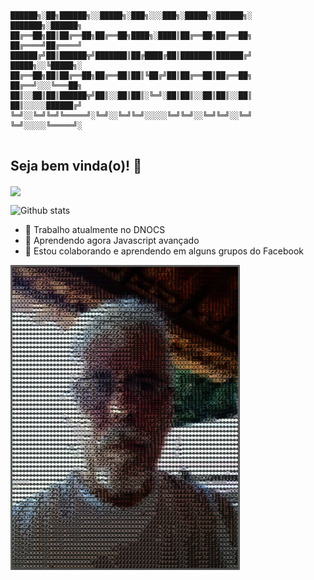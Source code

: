 ```
██████╗░██╗██████╗░░█████╗░███╗░░░███╗░█████╗░██████╗░  ███████╗░██████╗
██╔══██╗██║██╔══██╗██╔══██╗████╗░████║██╔══██╗██╔══██╗  ██╔════╝██╔════╝
██████╔╝██║██████╦╝███████║██╔████╔██║███████║██████╔╝  █████╗░░╚█████╗░
██╔══██╗██║██╔══██╗██╔══██║██║╚██╔╝██║██╔══██║██╔══██╗  ██╔══╝░░░╚═══██╗
██║░░██║██║██████╦╝██║░░██║██║░╚═╝░██║██║░░██║██║░░██║  ██║░░░░░██████╔╝
╚═╝░░╚═╝╚═╝╚═════╝░╚═╝░░╚═╝╚═╝░░░░░╚═╝╚═╝░░╚═╝╚═╝░░╚═╝  ╚═╝░░░░░╚═════╝░
                                                                                
```
## Seja bem vinda(o)! 👋

<a href="https://github.com/Gurupreet">
  <img align="center" src="https://github-readme-stats.vercel.app/api/top-langs/?username=ribafs&theme=dracula&hide_langs_below=1" />
</a>

![Github stats](https://github-readme-stats.vercel.app/api?username=ribafs&theme=highcontrast&show_icons=true&count_private=true)


- 🔭 Trabalho atualmente no DNOCS
- 🌱 Aprendendo agora Javascript avançado
- 🤔 Estou colaborando e aprendendo em alguns grupos do Facebook

![](riba-ascii.png)
